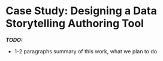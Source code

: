 
# Case Study: Designing a Data Storytelling Authoring Tool

**_TODO:_**

  - 1-2 paragraphs summary of this work, what we plan to do

